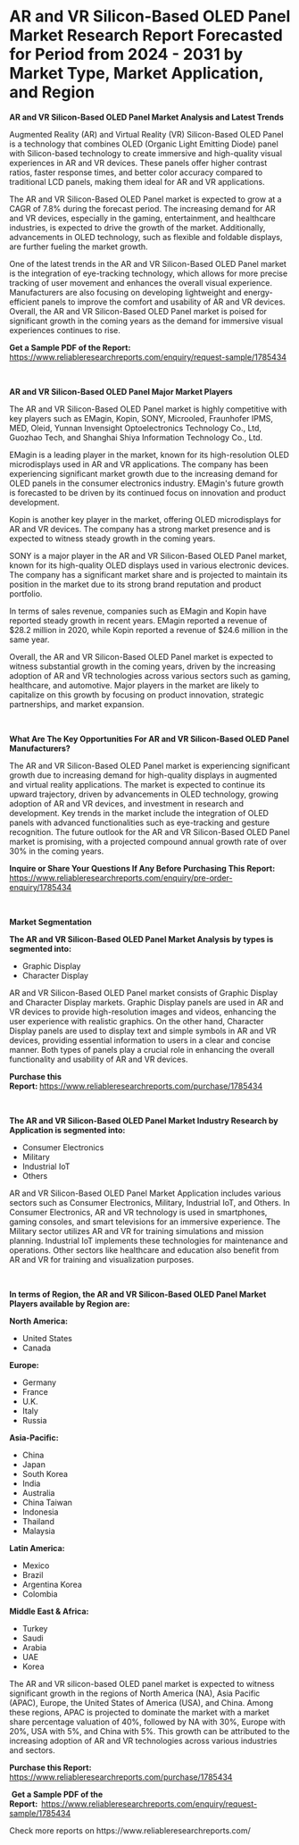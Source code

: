 <p><h1>AR and VR Silicon-Based OLED Panel Market Research Report Forecasted for Period from 2024 -  2031 by Market Type, Market Application, and Region</h1></p><p><strong>AR and VR Silicon-Based OLED Panel Market Analysis and Latest Trends</strong></p>
<p><p>Augmented Reality (AR) and Virtual Reality (VR) Silicon-Based OLED Panel is a technology that combines OLED (Organic Light Emitting Diode) panel with Silicon-based technology to create immersive and high-quality visual experiences in AR and VR devices. These panels offer higher contrast ratios, faster response times, and better color accuracy compared to traditional LCD panels, making them ideal for AR and VR applications.</p><p>The AR and VR Silicon-Based OLED Panel market is expected to grow at a CAGR of 7.8% during the forecast period. The increasing demand for AR and VR devices, especially in the gaming, entertainment, and healthcare industries, is expected to drive the growth of the market. Additionally, advancements in OLED technology, such as flexible and foldable displays, are further fueling the market growth.</p><p>One of the latest trends in the AR and VR Silicon-Based OLED Panel market is the integration of eye-tracking technology, which allows for more precise tracking of user movement and enhances the overall visual experience. Manufacturers are also focusing on developing lightweight and energy-efficient panels to improve the comfort and usability of AR and VR devices. Overall, the AR and VR Silicon-Based OLED Panel market is poised for significant growth in the coming years as the demand for immersive visual experiences continues to rise.</p></p>
<p><strong>Get a Sample PDF of the Report:&nbsp;</strong> <a href="https://www.reliableresearchreports.com/enquiry/request-sample/1785434">https://www.reliableresearchreports.com/enquiry/request-sample/1785434</a></p>
<p>&nbsp;</p>
<p><strong>AR and VR Silicon-Based OLED Panel Major Market Players</strong></p>
<p><p>The AR and VR Silicon-Based OLED Panel market is highly competitive with key players such as EMagin, Kopin, SONY, Microoled, Fraunhofer IPMS, MED, Oleid, Yunnan Invensight Optoelectronics Technology Co., Ltd, Guozhao Tech, and Shanghai Shiya Information Technology Co., Ltd.</p><p>EMagin is a leading player in the market, known for its high-resolution OLED microdisplays used in AR and VR applications. The company has been experiencing significant market growth due to the increasing demand for OLED panels in the consumer electronics industry. EMagin's future growth is forecasted to be driven by its continued focus on innovation and product development.</p><p>Kopin is another key player in the market, offering OLED microdisplays for AR and VR devices. The company has a strong market presence and is expected to witness steady growth in the coming years.</p><p>SONY is a major player in the AR and VR Silicon-Based OLED Panel market, known for its high-quality OLED displays used in various electronic devices. The company has a significant market share and is projected to maintain its position in the market due to its strong brand reputation and product portfolio.</p><p>In terms of sales revenue, companies such as EMagin and Kopin have reported steady growth in recent years. EMagin reported a revenue of $28.2 million in 2020, while Kopin reported a revenue of $24.6 million in the same year.</p><p>Overall, the AR and VR Silicon-Based OLED Panel market is expected to witness substantial growth in the coming years, driven by the increasing adoption of AR and VR technologies across various sectors such as gaming, healthcare, and automotive. Major players in the market are likely to capitalize on this growth by focusing on product innovation, strategic partnerships, and market expansion.</p></p>
<p>&nbsp;</p>
<p><strong>What Are The Key Opportunities For AR and VR Silicon-Based OLED Panel Manufacturers?</strong></p>
<p><p>The AR and VR Silicon-Based OLED Panel market is experiencing significant growth due to increasing demand for high-quality displays in augmented and virtual reality applications. The market is expected to continue its upward trajectory, driven by advancements in OLED technology, growing adoption of AR and VR devices, and investment in research and development. Key trends in the market include the integration of OLED panels with advanced functionalities such as eye-tracking and gesture recognition. The future outlook for the AR and VR Silicon-Based OLED Panel market is promising, with a projected compound annual growth rate of over 30% in the coming years.</p></p>
<p><strong>Inquire or Share Your Questions If Any Before Purchasing This Report:</strong> <a href="https://www.reliableresearchreports.com/enquiry/pre-order-enquiry/1785434">https://www.reliableresearchreports.com/enquiry/pre-order-enquiry/1785434</a></p>
<p>&nbsp;</p>
<p><strong>Market Segmentation</strong></p>
<p><strong>The AR and VR Silicon-Based OLED Panel Market Analysis by types is segmented into:</strong></p>
<p><ul><li>Graphic Display</li><li>Character Display</li></ul></p>
<p><p>AR and VR Silicon-Based OLED Panel market consists of Graphic Display and Character Display markets. Graphic Display panels are used in AR and VR devices to provide high-resolution images and videos, enhancing the user experience with realistic graphics. On the other hand, Character Display panels are used to display text and simple symbols in AR and VR devices, providing essential information to users in a clear and concise manner. Both types of panels play a crucial role in enhancing the overall functionality and usability of AR and VR devices.</p></p>
<p><strong>Purchase this Report:&nbsp;</strong><a href="https://www.reliableresearchreports.com/purchase/1785434">https://www.reliableresearchreports.com/purchase/1785434</a></p>
<p>&nbsp;</p>
<p><strong>The AR and VR Silicon-Based OLED Panel Market Industry Research by Application is segmented into:</strong></p>
<p><ul><li>Consumer Electronics</li><li>Military</li><li>Industrial IoT</li><li>Others</li></ul></p>
<p><p>AR and VR Silicon-Based OLED Panel Market Application includes various sectors such as Consumer Electronics, Military, Industrial IoT, and Others. In Consumer Electronics, AR and VR technology is used in smartphones, gaming consoles, and smart televisions for an immersive experience. The Military sector utilizes AR and VR for training simulations and mission planning. Industrial IoT implements these technologies for maintenance and operations. Other sectors like healthcare and education also benefit from AR and VR for training and visualization purposes.</p></p>
<p>&nbsp;</p>
<p><strong>In terms of Region, the AR and VR Silicon-Based OLED Panel Market Players available by Region are:</strong></p>
<p>
    <p> <strong> North America: </strong>
        <ul>
            <li>United States</li>
            <li>Canada</li>
        </ul>
        </p> 
    <p> <strong> Europe: </strong>
        <ul>
            <li>Germany</li>
            <li>France</li>
            <li>U.K.</li>
            <li>Italy</li>
            <li>Russia</li>
        </ul>
        </p> 
    <p> <strong> Asia-Pacific: </strong>
        <ul>
            <li>China</li>
            <li>Japan</li>
            <li>South Korea</li>
            <li>India</li>
            <li>Australia</li>
            <li>China Taiwan</li>
            <li>Indonesia</li>
            <li>Thailand</li>
            <li>Malaysia</li>
        </ul>
        </p> 
    <p> <strong> Latin America: </strong>
        <ul>
            <li>Mexico</li>
            <li>Brazil</li>
            <li>Argentina Korea</li>
            <li>Colombia</li>
        </ul>
        </p> 
    <p> <strong> Middle East & Africa: </strong>
        <ul>
            <li>Turkey</li>
            <li>Saudi</li>
            <li>Arabia</li>
            <li>UAE</li>
            <li>Korea</li>
        </ul>
    </p>
    </p>
<p><p>The AR and VR silicon-based OLED panel market is expected to witness significant growth in the regions of North America (NA), Asia Pacific (APAC), Europe, the United States of America (USA), and China. Among these regions, APAC is projected to dominate the market with a market share percentage valuation of 40%, followed by NA with 30%, Europe with 20%, USA with 5%, and China with 5%. This growth can be attributed to the increasing adoption of AR and VR technologies across various industries and sectors.</p></p>
<p><strong>Purchase this Report: </strong><a href="https://www.reliableresearchreports.com/purchase/1785434">https://www.reliableresearchreports.com/purchase/1785434</a></p>
<p>&nbsp;<strong>Get a Sample PDF of the Report:&nbsp;&nbsp;</strong><a href="https://www.reliableresearchreports.com/enquiry/request-sample/1785434">https://www.reliableresearchreports.com/enquiry/request-sample/1785434</a></p>
<p><strong></strong></p>
<p>Check more reports on https://www.reliableresearchreports.com/</p>